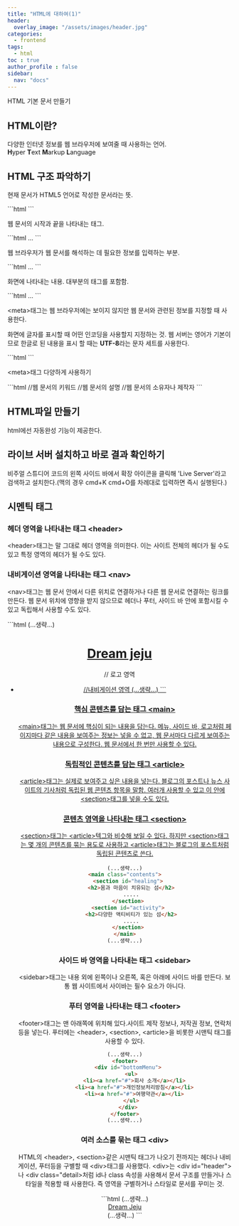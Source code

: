 ```yaml
---
title: "HTML에 대하여(1)"
header:
  overlay_image: "/assets/images/header.jpg"
categories:
  - frontend
tags:
  - html
toc : true
author_profile : false
sidebar:
  nav: "docs"
---
```

HTML 기본 문서 만들기

## HTML이란?

<p> 다양한 인터넷 정보를 웹 브라우저에 보여줄 때 사용하는 언어. <br> <b>H</b>yper <b>T</b>ext <b>M</b>arkup <b>L</b>anguage </p>

## HTML 구조 파악하기

<p>현재 문서가 HTML5 언어로 작성한 문서라는 뜻.</p>
```html
<!DOCTYPE html>
```

<p>웹 문서의 시작과 끝을 나타내는 태그.</p>
```html
<html lang="ko"> ... </html>
```

<p>웹 브라우저가 웹 문서를 해석하는 데 필요한 정보를 입력하는 부분.</p>
```html
<head> ... </head>
```

<p>화면에 나타내는 내용. 대부분의 태그를 포함함.</p>
```html
<body> ... </body>
```

<p>&lt;meta&gt;태그는 웹 브라우저에는 보이지 않지만 웹 문서와 관련된 정보를 지정할 때 사용한다.</p> <p>화면에 글자를 표시할 때 어떤 인코딩을 사용할지 지정하는 것. 웹 서버는 영어가 기본이므로 한글로 된 내용을 표시 할 때는 <b>UTF-8</b>라는 문자 세트를 사용한다.</p>
```html
<meta charset="UTF-8">
```
<p>&lt;meta&gt;태그 다양하게 사용하기</p>
```html
<meta name="keywords" content="html의 구조">     //웹 문서의 키워드
<meta name="description" content="html의 구조를 알아봅시다.">     //웹 문서의 설명
<meta name="author" content="woo heeseok">     //웹 문서의 소유자나 제작자
```

## HTML파일 만들기

<p>html에선 자동완성 기능이 제공한다.</p>

## 라이브 서버 설치하고 바로 결과 확인하기

<p>비주얼 스튜디어 코드의 왼쪽 사이드 바에서 확장 아이콘을 클릭해 'Live Server'라고 검색하고 설치한다.(맥의 경우 cmd+K cmd+O를 차례대로 입력하면 즉시 실행된다.)</p>

## 시멘틱 태그

### 헤더 영역을 나타내는 태그 &lt;header&gt;
<p>&lt;header&gt;태그는 말 그대로 헤더 영역을 의미한다. 이는 사이트 전체의 헤더가 될 수도 있고 특정 영역의 헤더가 될 수도 있다.</p>

### 내비게이션 영역을 나타내는 태그 &lt;nav&gt;
<p>&lt;nav&gt;태그는 웹 문서 안에서 다른 위치로 연결하거나 다른 웹 문서로 연결하는 링크를 만든다. 웹 문서 위치에 영향을 받지 않으므로 헤더나 푸터, 사이드 바 안에 포함시킬 수 있고 독립해서 사용할 수도 있다.</p>
```html
(...생략...)
<header>
  <div id="logo">
    <a href='#'><h1>Dream jeju</h1></a>     // 로고 영역
  </div>
  <nav>
    <ul id="topMenu">
      <li><a href="#">     //내비게이션 영역
(...생략...)
```

### 핵심 콘텐츠를 담는 태그 &lt;main&gt;
<p>&lt;main&gt;태그는 웹 문서에 핵심이 되는 내용을 담는다. 메뉴, 사이드 바, 로고처럼 페이지마다 같은 내용을 보여주는 정보는 넣을 수 없고, 웹 문서마다 다르게 보여주는 내용으로 구성한다. 웹 문서에서 한 번만 사용할 수 있다.</p>

### 독립적인 콘텐츠를 담는 태그 &lt;article&gt;
<p>&lt;article&gt;태그는 실제로 보여주고 싶은 내용을 넣는다. 블로그의 포스트나 뉴스 사이트의 기사처럼 독립된 웹 콘텐츠 항목을 말함. 여러개 사용할 수 있고 이 안에 &lt;section&gt;태그를 넣을 수도 있다.</p>

### 콘텐츠 영역을 나타내는 태그 &lt;section&gt;
<p>&lt;section&gt;태그는 &lt;article&gt;텍그와 비슷해 보일 수 있다. 하지만 &lt;section&gt;태그는 몇 개의 콘텐츠를 묶는 용도로 사용하고 &lt;article&gt;태그는 블로그의 포스트처럼 독립된 콘텐츠로 쓴다.</p>

```html
(...생략...)
<main class="contents">
  <section id="healing">
    <h2>몸과 마음이 치유되는 섬</h2>
    .....
  </section>
  <section id="activity">
    <h2>다양한 액티비티가 있는 섬</h2>
    .....
  </section>
</main>
(...생략...)
```

### 사이드 바 영역을 나타내는 태그 &lt;sidebar&gt;
<p>&lt;sidebar&gt;태그는 내용 외에 왼쪽이나 오른쪽, 혹은 아래에 사이드 바를 만든다. 보통 웹 사이트에서 사이바는 필수 요소가 아니다.</p>

### 푸터 영역을 나타내는 태그 &lt;footer&gt;
<p>&lt;footer&gt;태그는 맨 아래쪽에 위치해 있다.사이트 제작 정보나, 저작권 정보, 연락처 등을 넣는다. 푸터에는 &lt;header&gt;, &lt;section&gt;, &lt;article&gt;을 비롯한 시맨틱 태그를 사용할 수 있다.</p>

```html
(...생략...)
<footer>
  <div id="bottomMenu">
    <ul>
      <li><a href="#">회사 소개</a></li>
      <li><a href="#">개인정보처리방침</a></li>
      <li><a href="#">여행약관</a></li>
    </ul>
  </div>
</footer>
(...생략...)
```

### 여러 소스를 묶는 태그 &lt;div&gt;
<p>HTML의 &lt;header&gt;, &lt;section&gt;같은 시맨틱 태그가 나오기 전까지는 헤더나 내비게이션, 푸터등을 구별할 때 &lt;div&gt;태그를 사용했다. &lt;div&gt;는 &lt;div id="header"&gt;나 &lt;div class="detail&gt;처럼 id나 class 속성을 사용해서 문서 구조를 만들거나 스타일을 적용할 때 사용한다. 즉 영역을 구별하거나 스타일로 문서를 꾸미는 것.</p>
```html
(...생략...)
<header>
  <div id="logo">
    <a href="#">Dream Jeju</a>
  </div>
(...생략...)
```






